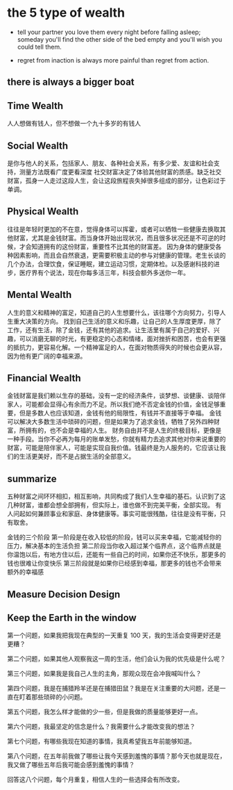 # the 5 type of wealth

-   tell your partner you love them every night before falling asleep; someday you'll find the other side of the bed empty and you'll wish you could tell them.

-   regret from inaction is always more painful than regret from action.

## there is always a bigger boat

## Time Wealth

人人想做有钱人，但不想做一个九十多岁的有钱人

## Social Wealth

是你与他人的关系，包括家人、朋友、各种社会关系，有多少爱、友谊和社会支持，测量方法既看广度更看深度
社交财富决定了体验其他财富的质感。缺乏社交财富，孤身一人走过这段人生，会让这段旅程丧失掉很多组成的部分，让色彩过于单调。

## Physical Wealth

往往是年轻时更加的不在意，觉得身体可以挥霍，或者可以牺牲一些健康去换取其他财富，尤其是金钱财富。而当身体开始出现状况，而且很多状况还是不可逆的时候，才会知道拥有的这份财富，重要性不比其他的财富差。
因为身体的健康受各种因素影响，而且会自然衰退，更需要积极主动的参与对健康的管理。老生长谈的几个办法，合理饮食，保证睡眠，建立运动习惯，定期体检。以及感谢科技的进步，医疗界有个说法，现在你每多活三年，科技会额外多送你一年。

## Mental Wealth

人生的意义和精神的富足，知道自己的人生想要什么，该往哪个方向努力，引导人生重大决策的方向。
找到自己生活的意义和乐趣，让自己的人生厚度更厚，除了工作，还有生活，除了金钱，还有其他的追求。让生活里有属于自己的爱好、兴趣，可以消磨无聊的时光，有更稳定的心态和情绪，面对挫折和困苦，也会有更强的抵抗力，更容易化解。一个精神富足的人，在面对物质得失的时候也会更从容，因为他有更广阔的幸福来源。

## Financial Wealth

金钱财富是我们赖以生存的基础，没有一定的经济条件，谈梦想、谈健康、谈陪伴家人，可能都会显得心有余而力不足。所以我们绝不否定金钱的价值，金钱足够重要，但是多数人也应该知道，金钱有他的局限性，有钱并不直接等于幸福。
金钱可以解决大多数生活中琐碎的问题，但是如果为了追求金钱，牺牲了另外四种财富，所拥有的，也不会是幸福的人生。
财务自由并不是人生的终极目标，更像是一种手段。当你不必再为每月的账单发愁，你就有精力去追求其他对你来说重要的财富，可能是陪伴家人，可能是实现自我价值。钱最终是为人服务的，它应该让我们的生活更美好，而不是占据生活的全部意义。

## summarize

五种财富之间环环相扣，相互影响，共同构成了我们人生幸福的基石。认识到了这几种财富，谁都会想全部拥有，但实际上，谁也做不到完美平衡，全部实现。
有人问起如何兼顾事业和家庭、身体健康等。事实可能很残酷，往往是没有平衡，只有取舍。

金钱的三个阶段
第一阶段是在收入较低的阶段，钱可以买来幸福，它能减轻你的压力，解决基本的生活负担
第二阶段当你收入超过某个临界点，这个临界点就是你温饱以后，有地方住以后，还能有一些自己的时间，如果你还不快乐，那更多的钱也很难让你变快乐
第三阶段就是如果你已经感到幸福，那更多的钱也不会带来额外的幸福感

## Measure Decision Design

## Keep the Earth in the window

第一个问题，如果我把我现在典型的一天重复 100 天，我的生活会变得更好还是更糟？

第二个问题，如果其他人观察我这一周的生活，他们会认为我的优先级是什么呢？

第三个问题，如果我是我自己人生的主角，那观众现在会冲我喊叫什么？

第四个问题，我是在捕猎羚羊还是在捕猎田鼠？我是在关注重要的大问题，还是一直在盯着那些琐碎的小问题。

第五个问题，我怎么样才能做的少一些，但是我做的质量能够更好一点。

第六个问题，我最坚定的信念是什么？我需要什么才能改变我的想法？

第七个问题，有哪些我现在知道的事情，我真希望我五年前能够知道。

第八个问题，在五年前我做了哪些让我今天感到羞愧的事情？那今天也就是现在，我又做了哪些五年后我可能会感到羞愧的事情？

回答这八个问题，每个月重复，相信人生的一些选择会有所改变。
